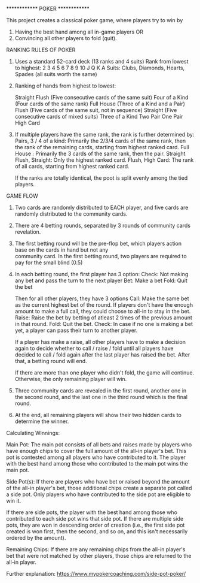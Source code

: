 ************  POKER  ************

This project creates a classical poker game,
where players try to win by 
1. Having the best hand among all in-game players  OR
2. Convincing all other players to fold (quit).

RANKING RULES OF POKER

1. Uses a standard 52-card deck (13 ranks and 4 suits)
   Rank from lowest to highest: 2 3 4 5 6 7 8 9 10 J Q K A
   Suits: Clubs, Diamonds, Hearts, Spades (all suits worth the same)

2. Ranking of hands from highest to lowest:

   Straight Flush (Five consecutive cards of the same suit)
   Four of a Kind (Four cards of the same rank)
   Full House (Three of a Kind and a Pair)
   Flush (Five cards of the same suit, not in sequence)
   Straight (Five consecutive cards of mixed suits)
   Three of a Kind
   Two Pair
   One Pair
   High Card

3. If multiple players have the same rank, the rank is further determined by:
   Pairs, 3 / 4 of a kind:   Primarily the 2/3/4 cards of the same rank, then the rank
                             of the remaining cards, starting from highest ranked card.
   Full House :              Primarily the 3 cards of the same rank, then the pair.
   Straight Flush, Straight: Only the highest ranked card.
   Flush, High Card:         The rank of all cards, starting from highest ranked card.

   If the ranks are totally identical, the poot is split evenly among the tied players.


GAME FLOW

1. Two cards are randomly distributed to EACH player,
   and five cards are randomly distributed to the community cards.
   
2. There are 4 betting rounds, separated by 3 rounds of community cards revelation.
3. The first betting round will be the pre-flop bet, which players action base on the cards in hand but not any     
   community card. In the first betting round, two players are required to pay for the small blind (0.5)
4. In each betting round, the first player has 3 option:
   Check: Not making any bet and pass the turn to the next player
   Bet: Make a bet
   Fold: Quit the bet

   Then for all other players, they have 3 options
   Call: Make the same bet as the current highest bet of the round. If players don't have 
         the enough amount to make a full call, they could choose to all-in to stay in the bet.
   Raise: Raise the bet by betting of atleast 2 times of the previous amount in that round.
   Fold: Quit the bet.
   Check: In case if no one is making a bet yet, a player can pass their turn to another player.

   If a player has make a raise, all other players have to make a decision again to decide whether      to call / raise / fold until all players have decided to call / fold again after the last player     has raised the bet. After that, a betting round will end.
   
   If there are more than one player who didn't fold, the game will continue.
   Otherwise, the only remaining player will win.
   
5. Three community cards are revealed in the first round, another one in the second round, and the last one in the third round which is the final round.
   
6. At the end, all remaining players will show their two hidden cards to determine the winner.
   
   
Calculating Winnings: 

Main Pot: The main pot consists of all bets and raises made by players who have enough chips to cover the full amount of the all-in player's bet. This pot is contested among all players who have contributed to it. The player with the best hand among those who contributed to the main pot wins the main pot.

Side Pot(s): If there are players who have bet or raised beyond the amount of the all-in player's bet, those additional chips create a separate pot called a side pot. Only players who have contributed to the side pot are eligible to win it. 

If there are side pots, the player with the best hand among those who contributed to each side pot wins that side pot. If there are multiple side pots, they are won in descending order of creation (i.e., the first side pot created is won first, then the second, and so on, and this isn't necessarily ordered by the amount).

Remaining Chips: If there are any remaining chips from the all-in player's bet that were not matched by other players, those chips are returned to the all-in player.

Further explanation: https://www.mypokercoaching.com/side-pot-poker/





   
